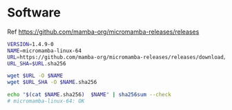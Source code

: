 # Software

Ref <https://github.com/mamba-org/micromamba-releases/releases>

```sh
VERSION=1.4.9-0
NAME=micromamba-linux-64
URL=https://github.com/mamba-org/micromamba-releases/releases/download/$VERSION/$NAME
URL_SHA=$URL.sha256

wget $URL -O $NAME
wget $URL_SHA -O $NAME.sha256

echo "$(cat $NAME.sha256)  $NAME" | sha256sum --check
# micromamba-linux-64: OK
```
